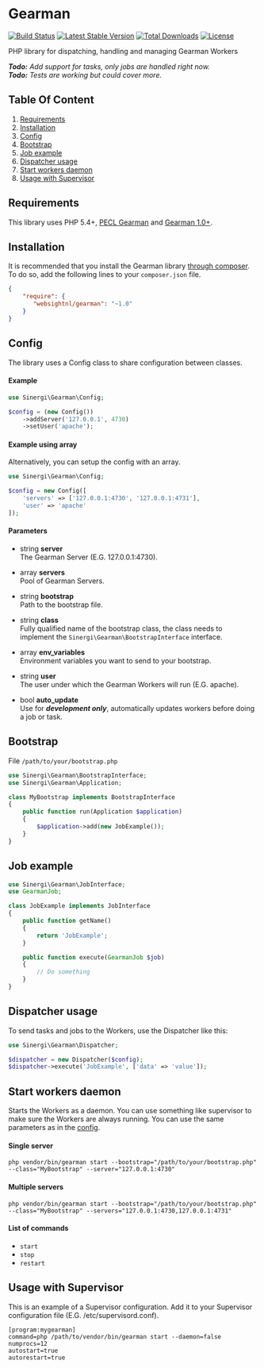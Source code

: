 Gearman
=======

[![Build Status](https://img.shields.io/travis/websightnl/gearman/master.svg?style=flat)](https://travis-ci.org/websightnl/gearman)
[![Latest Stable Version](http://img.shields.io/packagist/v/websightnl/gearman.svg?style=flat)](https://packagist.org/packages/websightnl/gearman)
[![Total Downloads](https://img.shields.io/packagist/dt/websightnl/gearman.svg?style=flat)](https://packagist.org/packages/websightnl/gearman)
[![License](https://img.shields.io/packagist/l/websightnl/gearman.svg?style=flat)](https://packagist.org/packages/websightnl/gearman)

PHP library for dispatching, handling and managing Gearman Workers

_**Todo:** Add support for tasks, only jobs are handled right now._<br>
_**Todo:** Tests are working but could cover more._

## Table Of Content

1. [Requirements](#requirements)
2. [Installation](#installation)
3. [Config](#config)
4. [Bootstrap](#bootstrap)
5. [Job example](#job-example)
6. [Dispatcher usage](#dispatcher-usage)
7. [Start workers daemon](#start-workers-daemon)
8. [Usage with Supervisor](#usage-with-supervisor)

<a name="requirements"></a>
## Requirements

This library uses PHP 5.4+, [PECL Gearman](http://php.net/manual/en/book.gearman.php) and 
[Gearman 1.0+](http://gearman.org).

<a name="installation"></a>
## Installation

It is recommended that you install the Gearman library [through composer](http://getcomposer.org/). To do so, add the following lines to your ``composer.json`` file.

```json
{
    "require": {
       "websightnl/gearman": "~1.0"
    }
}
```

<a name="config"></a>
## Config

The library uses a Config class to share configuration between classes.

#### Example

```php
use Sinergi\Gearman\Config;

$config = (new Config())
    ->addServer('127.0.0.1', 4730)
    ->setUser('apache');
```

#### Example using array

Alternatively, you can setup the config with an array.

```php
use Sinergi\Gearman\Config;

$config = new Config([
    'servers' => ['127.0.0.1:4730', '127.0.0.1:4731'],
    'user' => 'apache'
]);
```

<a name="config-parameters"></a>
#### Parameters

 * string __server__<br>
   The Gearman Server (E.G. 127.0.0.1:4730).
   
 * array __servers__<br>
   Pool of Gearman Servers.

 * string __bootstrap__<br>
   Path to the bootstrap file.
   
 * string __class__<br>
   Fully qualified name of the bootstrap class, the class needs to implement the `Sinergi\Gearman\BootstrapInterface` interface.
   
 * array __env_variables__<br>
   Environment variables you want to send to your bootstrap.
   
 * string __user__<br>
   The user under which the Gearman Workers will run (E.G. apache).
   
 * bool __auto_update__<br> 
   Use for __*development only*__, automatically updates workers before doing a job or task.

<a name="bootstrap"></a>
## Bootstrap

File `/path/to/your/bootstrap.php`

```php
use Sinergi\Gearman\BootstrapInterface;
use Sinergi\Gearman\Application;

class MyBootstrap implements BootstrapInterface
{
    public function run(Application $application)
    {
        $application->add(new JobExample());
    }
}
```

<a name="job-example"></a>
## Job example

```php
use Sinergi\Gearman\JobInterface;
use GearmanJob;

class JobExample implements JobInterface
{
    public function getName()
    {
        return 'JobExample';
    }

    public function execute(GearmanJob $job)
    {
        // Do something
    }
}
```

<a name="dispatcher-usage"></a>
## Dispatcher usage

To send tasks and jobs to the Workers, use the Dispatcher like this:

```php
use Sinergi\Gearman\Dispatcher;

$dispatcher = new Dispatcher($config);
$dispatcher->execute('JobExample', ['data' => 'value']);
```

<a name="start-workers-daemon"></a>
## Start workers daemon

Starts the Workers as a daemon. You can use something like supervisor to make sure the Workers are always running.
You can use the same parameters as in the [config](#config-parameters).

#### Single server

```shell
php vendor/bin/gearman start --bootstrap="/path/to/your/bootstrap.php" --class="MyBootstrap" --server="127.0.0.1:4730"
```

#### Multiple servers

```shell
php vendor/bin/gearman start --bootstrap="/path/to/your/bootstrap.php" --class="MyBootstrap" --servers="127.0.0.1:4730,127.0.0.1:4731"
```

#### List of commands

 * `start`
 * `stop`
 * `restart`


<a name="usage-with-supervisor"></a>
## Usage with Supervisor

This is an example of a Supervisor configuration. Add it to your Supervisor configuration file (E.G. /etc/supervisord.conf).

```
[program:mygearman]
command=php /path/to/vendor/bin/gearman start --daemon=false
numprocs=12
autostart=true
autorestart=true
```
